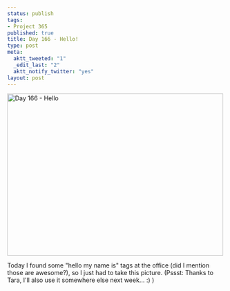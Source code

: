 ```yaml
--- 
status: publish
tags: 
- Project 365
published: true
title: Day 166 - Hello!
type: post
meta: 
  aktt_tweeted: "1"
  _edit_last: "2"
  aktt_notify_twitter: "yes"
layout: post
---
```

<a href="http://www.flickr.com/photos/freeed/5838048890/" title="Day 166 - Hello by Fred​, on Flickr"><img src="http://farm3.static.flickr.com/2516/5838048890_51fb45fbc5.jpg" width="500" height="375" alt="Day 166 - Hello"/></a>

Today I found some "hello my name is" tags at the office (did I mention those are awesome?), so I just had to take this picture. (Pssst: Thanks to Tara, I'll also use it somewhere else next week... :) )
